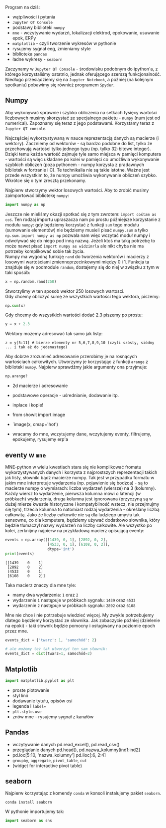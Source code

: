 Program na dziś:
* wątpliwości i pytania
* `Jupyter QT Console`
* podstawy biblioteki `numpy`
* `mne` - wczytywanie wydarzń, lokalizacji elektrod, epokowanie, usuwanie epok, ERPy
* `matplotlib` - czyli tworzenie wykresów w pythonie
* rysujemy sygnał eeg, zmieniamy style
* biblioteka `pandas`
* ładne wykresy - `seaborn`

Zaczynamy w `Jupyter QT Console` - środowisku podobnym do ipython'a, z którego korzystaliśmy ostatnio, jednak oferującego szerszą funkcjonalność. Niedługo przesiądziemy się na `Jupyter Notebook`, a później (na kolejnym spotkaniu) pobawimy się również programem `Spyder`.



## Numpy
Aby wykonywać sprawnie i szybko obliczenia na setkach tysięcy wartości liczbowych musimy skorzystać ze specjalnego pakietu - `numpy` (num jest od numerical). Zapoznamy się teraz z jego podstawami. Korzystamy teraz z `Jupyter QT console`.

Najczęściej wykorzystywaną w nauce reprezentacją danych są macierze (i wektory). Zaczniemy od wektorów - są bardzo podobne do list, tylko że przechowują wartości tylko jednego typu (np. tylko 32-bitowe integer). Dzięki temu każda wartość zajmuje tyle samo miejsca w pamięci komputera - wartości są więc układane po kolei w pamięci co umożliwia wykonywanie szybkich obliczeń (poza pythonem - numpy korzysta z pradawnych bibliotek w fortranie i C). Te technikalia nie są takie istotne. Ważne jest przede wszystkim to, że numpy umożliwia wykonywanie obliczeń szybko. Wkrótce się o tym zresztą przekonamy.

Najpierw stworzymy wektor losowych wartości. Aby to zrobić musimy zaimportować bibliotekę `numpy`:
```python
import numpy as np
```
Jeszcze nie mieliśmy okazji spotkać się z tym zwrotem: `import cośtam as coś`. Ten rodzaj importu
upraszacza nam po prostu późniejsze korzystanie z modułu `numpy`: gdy będziemy korzystać z funkcji
`sum` tego modułu (sumowanie elementów) nie będziemy musieli pisać `numpy.sum` a tylko `np.sum`.
`import numpy as np` pozwala nam więc wczytać moduł numpy i odwoływać się do niego pod inną nazwą.
Jeżeli ktoś ma taką potrzebę to może nawet pisać `import numpy as widzimrla` ale nikt chyba nie
ma potrzeby komplikować sobie tak życia.  
Numpy ma wygodną funkcję `rand` do tworzenia wektorów
i macierzy z losowymi wartościami zmiennoprzecinkowymi między 
0 i 1. Funkcja ta znajduje się w podmodule
`random`, dostajemy się do niej w związku z tym w taki sposób:
```python
x = np.random.rand(250)
```

Stworzylimy w ten sposob wektor 250 losowych wartosci.  
Gdy chcemy obliczyć sumę ze wszystkich wartości tego wektora, piszemy:
```python
np.sum(x)
```

Gdy chcemy do wszystkich wartości dodać 2.3 piszemy po prostu:
```python
y = x + 2.3
```

Wektory możemy adresować tak samo jak listy:
```
z = y[5:11] # bierze elementy nr 5,6,7,8,9,10 (czyli szósty, siódmy ... i tak aż do jedenastego)
```

Aby dobrze zrozumieć adresowanie przerobimy je na rosnących wartościach całkowitych. Utworzymy je korzystając z funkcji `arange` z biblioteki `numpy`. Najpierw sprawdźmy jakie argumenty ona przyjmuje:
```python
np.arange?
```

* 2d macierze i adresowanie
* podstawowe operacje - uśrednianie, dodawanie itp.
* inplace i kopie!
* from showit import image
* `image(x, cmap='hot')

* wracamy do mne, wczytujemy dane, wczytujemy eventy, filtrujemy, epokujemy, rysujemy erp'a


## eventy w `mne`
MNE-python w wielu kwestiach stara się nie komplikować fromatu wykorzystywanych danych i korzysta z najprostszych reprezentacji takich jak listy, słowniki bądź macierze numpy. Tak jest w przypadku formatu w jakim mne interpretuje wydarzenia (np. pojawienie się bodźca) - są to macierze numpy o wymiarach: liczba wydarzeń (wiersze) na 3 (kolumny). Każdy wiersz to wydarzenie, pierwsza kolumna mówi o latencji (w próbkach) wydarzenia, druga kolumna jest ignorowana (przyczyną są w dużej mierze kwestie historyczne i kompatybilność wstecz, nie przejmujmy się tym), trzecia kolumna to natomiast rodzaj wydarzenia - określany liczbą całkowitą. Jako że liczby całkowite nie są dla ludziego umysłu tak sensowne, co dla komputera, będziemy używać dodatkowo słownika, który będzie tłumaczył nazwy wydarzeń na liczby całkowite.
Ale wszystko po kolei, zerknijmy najpierw na przykładową macierz opisującą eventy:
```python
events = np.array([[1439, 0, 1], [2892, 0, 2],
				   [4533, 0, 1], [6108, 0, 2]],
				   dtype='int')
print(events)
```
```
[[1439    0    1]
 [2892    0    2]
 [4533    0    1]
 [6108    0    2]]
```
Taka macierz znaczy dla mne tyle:
* mamy dwa wydarzenia: `1` oraz `2`
* wydarzenie `1` następuje w próbkach sygnału: `1439` oraz `4533` 
* wydarzenie `2` następuje w próbkach sygnału: `2892` oraz `6108` 

Mne nie chce i nie potrzebuje wiedzieć więcej. My zwykle potrzebujemy dlatego będziemy korzystać ze słownika.
Jak zobaczycie później (dzielenie na epoki) - taki słownik będzie pomocny i osługiwany na poziomie epoch przez mne.
```python
events_dict = {'twarz': 1, 'samochód': 2}

# ale możemy też tak utworzyć ten sam słownik:
events_dict = dict(twarz=1, samochód=2) 
```

## Matplotlib

```python
import matplotlib.pyplot as plt
```

* proste plotowanie
* styl linii
* dodawanie tytułu, opisów osi
* legenda i `label=`
* `plt.style.use`
* znów mne - rysujemy sygnał z kanałów

## Pandas
* wczytywanie danych pd.read_excel(), pd.read_csv()
* przeglądanie danych pd.head(), pd.nazwa_kolumny[ind1:ind2]
* pd.loc[5:10, 'nazwa_kolumny'] pd.iloc[:6, 2:4]
* `groupby`, `aggregate`, `pivot_table`, `cut`
* (widget for interactive pivot table)


## seaborn
Najpierw korzystając z komendy `conda` w konsoli instalujemy pakiet `seaborn`.
```
conda install seaborn
```

W pythonie importujemy tak:
```python
import seaborn as sns
```
